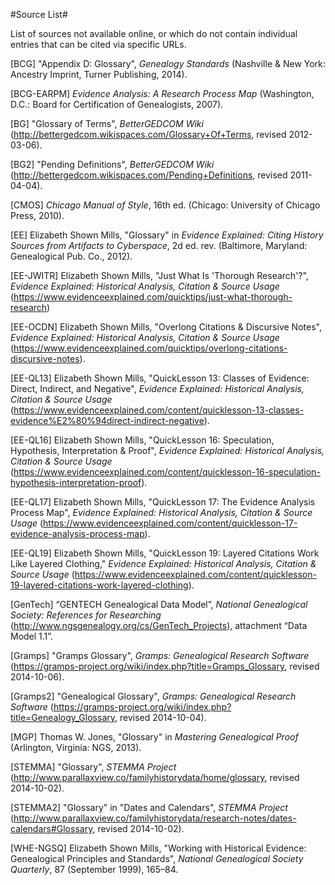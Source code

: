 #Source List#

List of sources not available online, or which do not contain individual entries that can be cited via specific URLs.

\[<a name="BCG">BCG</a>\] "Appendix D: Glossary", *Genealogy Standards* (Nashville & New York: Ancestry Imprint, Turner Publishing, 2014). 

\[<a name="BCG-EARPM">BCG-EARPM</a>\] *Evidence Analysis: A Research Process Map* (Washington, D.C.: Board for Certification of Genealogists, 2007). 

\[<a name="BG">BG</a>\] "Glossary of Terms", *BetterGEDCOM Wiki* (<http://bettergedcom.wikispaces.com/Glossary+Of+Terms>, revised 2012-03-06).

\[<a name="BG2">BG2</a>\] "Pending Definitions", *BetterGEDCOM Wiki* (<http://bettergedcom.wikispaces.com/Pending+Definitions>, revised 2011-04-04).

\[<a name="CMOS">CMOS</a>\] *Chicago Manual of Style*, 16th ed. (Chicago: University of Chicago Press, 2010).

\[<a name="EE">EE</a>\] Elizabeth Shown Mills, "Glossary" in *Evidence Explained: Citing History Sources from Artifacts to Cyberspace*, 2d ed. rev. (Baltimore, Maryland: Genealogical Pub. Co., 2012).

\[<a name="EE-JWITR">EE-JWITR</a>\] Elizabeth Shown Mills, "Just What Is 'Thorough Research'?", *Evidence Explained: Historical Analysis, Citation & Source Usage* (<https://www.evidenceexplained.com/quicktips/just-what-thorough-research>)

\[<a name="EE-OCDN">EE-OCDN</a>\] Elizabeth Shown Mills, "Overlong Citations & Discursive Notes", *Evidence Explained: Historical Analysis, Citation & Source Usage* (<https://www.evidenceexplained.com/quicktips/overlong-citations-discursive-notes>).

\[<a name="EE-QL13">EE-QL13</a>\] Elizabeth Shown Mills, "QuickLesson 13: Classes of Evidence: Direct, Indirect, and Negative", *Evidence Explained: Historical Analysis, Citation & Source Usage* (<https://www.evidenceexplained.com/content/quicklesson-13-classes-evidence%E2%80%94direct-indirect-negative>).

\[<a name="EE-QL16">EE-QL16</a>\] Elizabeth Shown Mills, "QuickLesson 16: Speculation, Hypothesis, Interpretation & Proof", *Evidence Explained: Historical Analysis, Citation & Source Usage* (<https://www.evidenceexplained.com/content/quicklesson-16-speculation-hypothesis-interpretation-proof>).

\[<a name="EE-QL17">EE-QL17</a>\] Elizabeth Shown Mills, "QuickLesson 17: The Evidence Analysis Process Map", *Evidence Explained: Historical Analysis, Citation & Source Usage* (<https://www.evidenceexplained.com/content/quicklesson-17-evidence-analysis-process-map>).

\[<a name="EE-QL19">EE-QL19</a>\] Elizabeth Shown Mills, "QuickLesson 19: Layered Citations Work Like Layered Clothing," *Evidence Explained: Historical Analysis, Citation & Source Usage* (<https://www.evidenceexplained.com/content/quicklesson-19-layered-citations-work-layered-clothing>).

\[<a name="GenTech">GenTech</a>\] “GENTECH Genealogical Data Model”, *National Genealogical Society: References for Researching* (<http://www.ngsgenealogy.org/cs/GenTech_Projects>), attachment “Data Model 1.1”.

\[<a name="Gramps">Gramps</a>\] "Gramps Glossary", *Gramps: Genealogical Research Software* (<https://gramps-project.org/wiki/index.php?title=Gramps_Glossary>, revised 2014-10-06).

\[<a name="Gramps2">Gramps2</a>\] "Genealogical Glossary", *Gramps: Genealogical Research Software* (<https://gramps-project.org/wiki/index.php?title=Genealogy_Glossary>, revised 2014-10-04).

\[<a name="MGP">MGP</a>\] Thomas W. Jones, "Glossary" in *Mastering Genealogical Proof* (Arlington, Virginia: NGS, 2013).

\[<a name="STEMMA">STEMMA</a>\] "Glossary", *STEMMA Project* (<http://www.parallaxview.co/familyhistorydata/home/glossary>, revised 2014-10-02).

\[<a name="STEMMA2">STEMMA2</a>\] "Glossary" in "Dates and Calendars", *STEMMA Project* (<http://www.parallaxview.co/familyhistorydata/research-notes/dates-calendars#Glossary>, revised 2014-10-02).

\[<a name="WHE-NGSQ">WHE-NGSQ</a>\] Elizabeth Shown Mills, "Working with Historical Evidence: Genealogical Principles and Standards", *National Genealogical Society Quarterly*, 87 (September 1999), 165–84.
